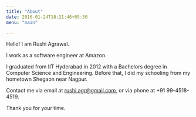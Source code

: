 ```yaml
---
title: "About"
date: 2016-01-24T18:21:46+05:30
menu: "main"

---
```



Hello! I am Rushi Agrawal.

I work as a software engineer at Amazon.

I graduated from IIT Hyderabad in 2012 with a Bachelors degree in Computer
Science and Engineering. Before that, I did my schooling from my hometown
Shegaon near Nagpur.

Contact me via email at rushi.agr@gmail.com, or via phone at +91 99-4518-4519.

Thank you for your time.
